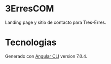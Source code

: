 # 3ErresCOM
Landing page y sitio de contacto para Tres-Erres.

# Tecnologias

Generado con [Angular CLI](https://github.com/angular/angular-cli) version 7.0.4.
